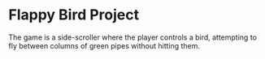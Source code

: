 # Flappy Bird Project
The game is a side-scroller where the player controls a bird, attempting to fly between columns of green pipes without hitting them.
